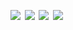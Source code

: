 <!-- <a href='https://www.linkedin.com/'><img src='assets/linkedin.svg' width='24%'/></a><a><img src='assets/none.png' width='1.33%'/></a><a href=''><img src='assets/linkedin.svg' width='24%'/></a><a><img src='assets/none.png' width='1.33%'/></a><a href=''><img src='assets/linkedin.svg' width='24%'/></a><a><img src='assets/none.png' width='1.33%'/></a><a href=''><img src='assets/linkedin.svg' width='24%'/></a> -->
<a href=''><img src='https://fakeimg.pl/280x249' width='24%'/></a><a><img src='assets/none.png' width='1.33%'/></a><a href=''><img src='https://fakeimg.pl/280x249' width='24%'/></a><a><img src='assets/none.png' width='1.33%'/></a><a href=''><img src='https://fakeimg.pl/280x249' width='24%'/></a><a><img src='assets/none.png' width='1.33%'/></a><a href=''><img src='https://fakeimg.pl/280x249' width='24%'/></a>